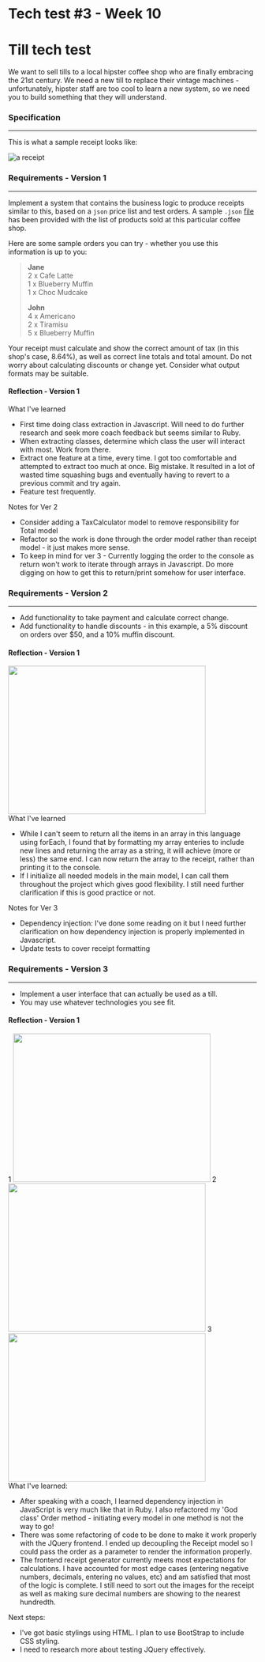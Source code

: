 # Tech test #3 - Week 10

Till tech test
==============

We want to sell tills to a local hipster coffee shop who are finally embracing the 21st century. We need a new till to replace their vintage machines - unfortunately, hipster staff are too cool to learn a new system, so we need you to build something that they will understand.

### Specification
-------------

This is what a sample receipt looks like:

![a receipt](images/receipt.png)


### Requirements - Version 1
---------

Implement a system that contains the business logic to produce receipts similar to this, based on a `json` price list and test orders. A sample `.json` [file](hipstercoffee.json) has been provided with the list of products sold at this particular coffee shop. 

Here are some sample orders you can try - whether you use this information is up to you:

> **Jane**  
> 2 x Cafe Latte  
> 1 x Blueberry Muffin  
> 1 x Choc Mudcake  
>
> **John**  
> 4 x Americano  
> 2 x Tiramisu  
> 5 x Blueberry Muffin  

Your receipt must calculate and show the correct amount of tax (in this shop's case, 8.64%), as well as correct line totals and total amount. Do not worry about calculating discounts or change yet. Consider what output formats may be suitable.

#### Reflection - Version 1
What I've learned

* First time doing class extraction in Javascript. Will need to do further research and seek more coach feedback but seems similar to Ruby. 
* When extracting classes, determine which class the user will interact with most. Work from there. 
* Extract one feature at a time, every time. I got too comfortable and attempted to extract too much at once. Big mistake. It resulted in a lot of wasted time squashing bugs and eventually having to revert to a previous commit and try again. 
* Feature test frequently.

Notes for Ver 2
* Consider adding a TaxCalculator model to remove responsibility for Total model
* Refactor so the work is done through the order model rather than receipt model - it just makes more sense.
* To keep in mind for ver 3 - Currently logging the order to the console as return won't work to iterate through arrays in Javascript. Do more digging on how to get this to return/print somehow for user interface. 


### Requirements - Version 2
---------

- Add functionality to take payment and calculate correct change.  
- Add functionality to handle discounts - in this example, a 5% discount on orders over $50, and a 10% muffin discount.

#### Reflection - Version 1
<img src="images/tests.png" width="400" height="300" />
<br>
What I've learned

* While I can't seem to return all the items in an array in this language using forEach, I found that by formatting my array enteries to include new lines and returning the array as a string, it will achieve (more or less) the same end. I can now return the array to the receipt, rather than printing it to the console. 
* If I initialize all needed models in the main model, I can call them throughout the project which gives good
flexibility. I still need further clarification if this is good practice or not. 

Notes for Ver 3
* Dependency injection: I've done some reading on it but I need further clarification on how dependency injection is properly implemented in Javascript.
* Update tests to cover receipt formatting



### Requirements - Version 3
---------

- Implement a user interface that can actually be used as a till.
- You may use whatever technologies you see fit.

#### Reflection - Version 1
<div class="imgContainer" float="left">
1
<img src="images/basicfront.png" width="400" height="300" />
2
<img src="images/basicfront2.png" width="400" height="300" />
3
<img src="images/basicfront3.png" width="400" height="300" />
</div>
What I've learned: 

* After speaking with a coach, I learned dependency injection in JavaScript is very much like that in Ruby. I also refactored my 'God class' Order method -  initiating every model in one method is not the way to go!
* There was some refactoring of code to be done to make it work properly with the JQuery frontend. I ended up decoupling the Receipt model so I could pass the order as a parameter to render the information properly. 
* The frontend receipt generator currently meets most expectations for calculations. I have accounted for most edge cases (entering negative numbers, decimals, entering no values, etc) and am satisfied that most of the logic is complete. I still need to sort out the images for the receipt as well as making sure decimal numbers are showing to the nearest hundredth. 

Next steps:
* I've got basic stylings using HTML. I plan to use BootStrap to include CSS styling.
* I need to research more about testing JQuery effectively. 
